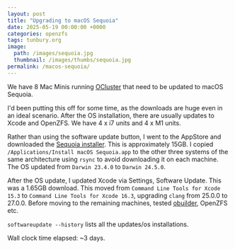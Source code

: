 ```yaml
---
layout: post
title: "Upgrading to macOS Sequoia"
date: 2025-05-19 00:00:00 +0000
categories: openzfs
tags: tunbury.org
image:
  path: /images/sequoia.jpg
  thumbnail: /images/thumbs/sequoia.jpg
permalink: /macos-sequoia/
---
```


We have 8 Mac Minis running [OCluster](https://github.com/ocurrent/ocluster) that need to be updated to macOS Sequoia.

I'd been putting this off for some time, as the downloads are huge even in an ideal scenario. After the OS installation, there are usually updates to Xcode and OpenZFS. We have 4 x i7 units and 4 x M1 units.

Rather than using the software update button, I went to the AppStore and downloaded the [Sequoia installer](https://support.apple.com/en-gb/102662). This is approximately 15GB. I copied `/Applications/Install macOS Sequoia.app` to the other three systems of the same architecture using `rsync` to avoid downloading it on each machine. The OS updated from `Darwin 23.4.0` to `Darwin 24.5.0`.

After the OS update, I updated Xcode via Settings, Software Update. This was a 1.65GB download. This moved from `Command Line Tools for Xcode 15.3` to `Command Line Tools for Xcode 16.3`, upgrading `clang` from 25.0.0 to 27.0.0. Before moving to the remaining machines, tested [obuilder](https://github.com/ocurrent/obuilder), OpenZFS etc.

`softwareupdate --history` lists all the updates/os installations.

Wall clock time elapsed: ~3 days.
